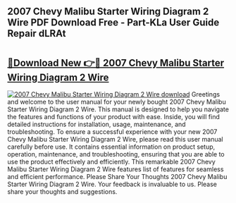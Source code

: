 ## 2007 Chevy Malibu Starter Wiring Diagram 2 Wire PDF Download Free - Part-KLa User Guide Repair dLRAt

# <h2><a href="http://dfm60l0.blite.top/?on=2007+Chevy+Malibu+Starter+Wiring+Diagram+2+Wire">🔗Download New 👉🔴 2007 Chevy Malibu Starter Wiring Diagram 2 Wire</a></h2>

[![2007 Chevy Malibu Starter Wiring Diagram 2 Wire download](https://i.imgur.com/lujVjoI.png)](http://dfm60l0.blite.top/?on=2007+Chevy+Malibu+Starter+Wiring+Diagram+2+Wire)
Greetings and welcome to the user manual for your newly bought 2007 Chevy Malibu Starter Wiring Diagram 2 Wire. This manual is designed to help you navigate the features and functions of your product with ease. Inside, you will find detailed instructions for installation, usage, maintenance, and troubleshooting. To ensure a successful experience with your new 2007 Chevy Malibu Starter Wiring Diagram 2 Wire, please read this user manual carefully before use. It contains essential information on product setup, operation, maintenance, and troubleshooting, ensuring that you are able to use the product effectively and efficiently. This remarkable 2007 Chevy Malibu Starter Wiring Diagram 2 Wire features list of features for seamless and efficient performance. Please Share Your Thoughts 2007 Chevy Malibu Starter Wiring Diagram 2 Wire. Your feedback is invaluable to us. Please share your thoughts and suggestions.

